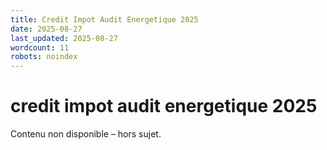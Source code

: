 ```yaml
---
title: Credit Impot Audit Energetique 2025
date: 2025-08-27
last_updated: 2025-08-27
wordcount: 11
robots: noindex
---
```


# credit impot audit energetique 2025

Contenu non disponible – hors sujet.
